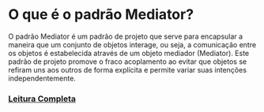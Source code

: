 # O que é o padrão Mediator?

O padrão Mediator é um padrão de projeto que serve para encapsular a maneira que um conjunto de objetos interage, ou 
seja, a comunicação entre os objetos é estabelecida através de um objeto mediador (Mediator). Este padrão de projeto 
promove o fraco acoplamento ao evitar que objetos se refiram uns aos outros de forma explícita e permite variar suas 
intenções independentemente.

### [Leitura Completa](doc/Mediator.pdf)
